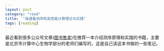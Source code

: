```yaml
---
layout: post
category: "read"
title:  "高通量测序和高性能计算理论与实践"
tags: [reading]
---
```


最近看到很多公众号文章([图书售卖](https://mp.weixin.qq.com/s/WHvMudvuQZg_ldQbTFQ7SQ))在推荐一本介绍测序原理和实践的书籍，主要是北京市计算中心生物学部分的老师们编写的，这是自己读这本书做的一些笔记。